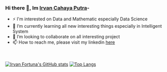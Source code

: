 ### Hi there 👋, Im [Irvan Cahaya Putra]()-<br>

- ⚡ I'm interested on Data and Mathematic especially Data Science
- 🌱 I’m currently learning all new interesting things especially in Intelligent System
- 👯 I’m looking to collaborate on all interesting project
- 📫 How to reach me, please visit my linkedin [here](https://www.linkedin.com/in/irvn-fortuna/)

<br><br>
[![Irvan Fortuna's GitHub stats](https://github-readme-stats.vercel.app/api?username=IrvnC&show_icons=true&theme=outrun)](https://github.com/IrvnC/github-readme-stats)
[![Top Langs](https://github-readme-stats.vercel.app/api/top-langs/?username=IrvnC&layout=donut&theme=outrun)](https://github.com/IrvnC/github-readme-stats)



<!--[![Readme Card](https://github-readme-stats.vercel.app/api/pin/?username=IrvnC&repo=IrvnC)](https://github.com/IrvnC/github-readme-stats)-->


<!--
**IrvnC/IrvnC** is a ✨ _special_ ✨ repository because its `README.md` (this file) appears on your GitHub profile.

Here are some ideas to get you started:

- 🔭 I’m currently working on ...
- 🌱 I’m currently learning ...
- 👯 I’m looking to collaborate on ...
- 🤔 I’m looking for help with ...
- 💬 Ask me about ...
- 📫 How to reach me: please visit my linkedin [here]
- 😄 Pronouns: ...
- ⚡ Fun fact: ...
-->
